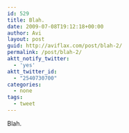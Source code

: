 ```yaml
---
id: 529
title: Blah.
date: 2009-07-08T19:12:18+00:00
author: Avi
layout: post
guid: http://aviflax.com/post/blah-2/
permalink: /post/blah-2/
aktt_notify_twitter:
  - 'yes'
aktt_twitter_id:
  - "2540730700"
categories:
  - none
tags:
  - tweet
---
```

Blah.
